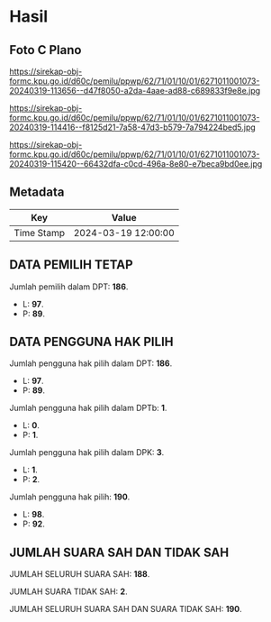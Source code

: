 # Hasil

## Foto C Plano

https://sirekap-obj-formc.kpu.go.id/d60c/pemilu/ppwp/62/71/01/10/01/6271011001073-20240319-113656--d47f8050-a2da-4aae-ad88-c689833f9e8e.jpg

https://sirekap-obj-formc.kpu.go.id/d60c/pemilu/ppwp/62/71/01/10/01/6271011001073-20240319-114416--f8125d21-7a58-47d3-b579-7a794224bed5.jpg

https://sirekap-obj-formc.kpu.go.id/d60c/pemilu/ppwp/62/71/01/10/01/6271011001073-20240319-115420--66432dfa-c0cd-496a-8e80-e7beca9bd0ee.jpg


## Metadata

| Key        | Value               |
| ---------- | ------------------- |
| Time Stamp | 2024-03-19 12:00:00 |


## DATA PEMILIH TETAP

Jumlah pemilih dalam DPT: **186**.
 * L: **97**.
 * P: **89**.

## DATA PENGGUNA HAK PILIH

Jumlah pengguna hak pilih dalam DPT: **186**.
 * L: **97**.
 * P: **89**.

Jumlah pengguna hak pilih dalam DPTb: **1**.
 * L: **0**.
 * P: **1**.

Jumlah pengguna hak pilih dalam DPK: **3**.
 * L: **1**.
 * P: **2**.

Jumlah pengguna hak pilih: **190**.
 * L: **98**.
 * P: **92**.

## JUMLAH SUARA SAH DAN TIDAK SAH

JUMLAH SELURUH SUARA SAH: **188**.

JUMLAH SUARA TIDAK SAH: **2**.

JUMLAH SELURUH SUARA SAH DAN SUARA TIDAK SAH: **190**.


